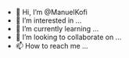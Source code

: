 - 👋 Hi, I’m @ManuelKofi
- 👀 I’m interested in ...
- 🌱 I’m currently learning ...
- 💞️ I’m looking to collaborate on ...
- 📫 How to reach me ...

<!---
ManuelKofi/ManuelKofi is a ✨ special ✨ repository because its `README.md` (this file) appears on your GitHub profile.
You can click the Preview link to take a look at your changes.
--->
